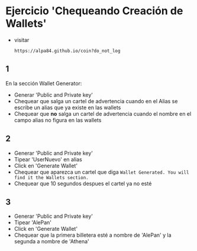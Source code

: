 # Ejercicio 'Chequeando Creación de Wallets'

* visitar
  ```
  https://alpa84.github.io/coin?do_not_log
  ```

## 1
  En la sección Wallet Generator:
  * Generar 'Public and Private key'
  * Chequear que salga un cartel de advertencia cuando en el Alias se escribe un alias que ya existe en las wallets
  * Chequear que **no** salga un cartel de advertencia cuando el nombre en el campo alias no figura en las wallets

## 2
* Generar 'Public and Private key'
* Tipear 'UserNuevo' en alias
* Click en 'Generate Wallet'
* Chequear que aparezca un cartel que diga
  `Wallet Generated. You will find it the Wallets section.`
* Chequear que 10 segundos despues el cartel ya no esté

## 3
* Generar 'Public and Private key'
* Tipear 'AlePan'
* Click en 'Generate Wallet'
* Chequear que la primera billetera esté a nombre de 'AlePan' y la segunda a nombre de 'Athena'